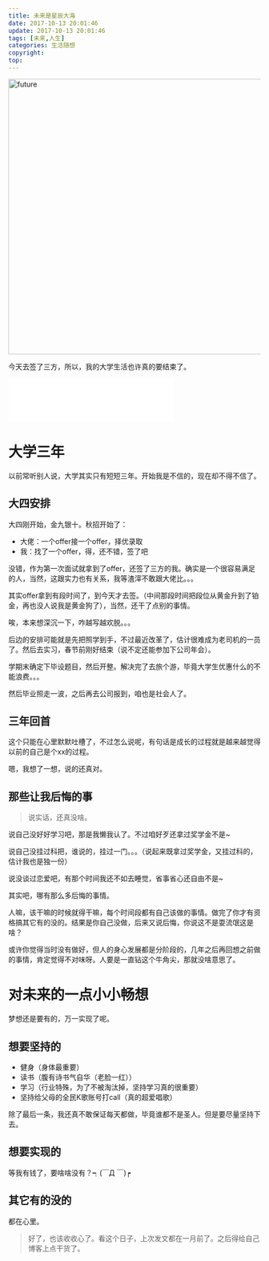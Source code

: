 ```yaml
---
title: 未来是星辰大海
date: 2017-10-13 20:01:46
update: 2017-10-13 20:01:46
tags: [未来,人生]
categories: 生活随想
copyright:
top:
---
```


<img src="https://i.loli.net/2019/11/19/VcvrM5ysLo8qFOW.jpg" width="550" alt="future">

今天去签了三方，所以，我的大学生活也许真的要结束了。

<!-- more -->

<iframe frameborder="no" border="0" marginwidth="0" marginheight="0" width=330 height=86 src="//music.163.com/outchain/player?type=2&id=28366791&auto=1&height=66"></iframe>

# 大学三年 #


以前常听别人说，大学其实只有短短三年。开始我是不信的，现在却不得不信了。

## 大四安排 ##

大四刚开始，金九银十。秋招开始了：

- 大佬：一个offer接一个offer，择优录取
- 我：找了一个offer，得，还不错，签了吧

没错，作为第一次面试就拿到了offer，还签了三方的我。确实是一个很容易满足的人，当然，这跟实力也有关系，我等渣滓不敢跟大佬比。。。

其实offer拿到有段时间了，到今天才去签。（中间那段时间把段位从黄金升到了铂金，再也没人说我是黄金狗了），当然，还干了点别的事情。

唉，本来想深沉一下，咋越写越欢脱。。。

后边的安排可能就是先把照学到手，不过最近改革了，估计很难成为老司机的一员了。然后去实习，春节前刚好结束（说不定还能参加下公司年会）。

学期末确定下毕设题目，然后开整。解决完了去旅个游，毕竟大学生优惠什么的不能浪费。。。

然后毕业照走一波，之后再去公司报到，咱也是社会人了。

## 三年回首 ##

这个只能在心里默默吐槽了，不过怎么说呢，有句话是成长的过程就是越来越觉得以前的自己是个xx的过程。

嗯，我想了一想，说的还真对。



## 那些让我后悔的事 ##

>说实话，还真没啥。

说自己没好好学习吧，那是我懒我认了。不过咱好歹还拿过奖学金不是~

说自己没挂过科把，谁说的，挂过一门。。。（说起来既拿过奖学金，又挂过科的，估计我也是独一份）

说没谈过恋爱吧，有那个时间我还不如去睡觉，省事省心还自由不是~

其实吧，哪有那么多后悔的事情。

人嘛，该干嘛的时候就得干嘛，每个时间段都有自己该做的事情。做完了你才有资格搞其它有的没的。结果是你自己没做，后来又说后悔，你说这不是耍流氓这是啥？

或许你觉得当时没有做好，但人的身心发展都是分阶段的，几年之后再回想之前做的事情，肯定觉得不对味呀。人要是一直钻这个牛角尖，那就没啥意思了。


# 对未来的一点小小畅想 #

梦想还是要有的，万一实现了呢。


## 想要坚持的 ##

- 健身（身体最重要）
- 读书（腹有诗书气自华（老脸一红））
- 学习（行业特殊，为了不被淘汰掉，坚持学习真的很重要）
- 坚持给父母的全民K歌账号打call（真的超爱唱歌）

除了最后一条，我还真不敢保证每天都做，毕竟谁都不是圣人。但是要尽量坚持下去。

## 想要实现的 ##

等我有钱了，要啥啥没有？┑(￣Д ￣)┍

## 其它有的没的 ##

都在心里。


>好了，也该收收心了。看这个日子，上次发文都在一月前了。之后得给自己博客上点干货了。